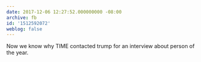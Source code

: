 ```yaml
---
date: 2017-12-06 12:27:52.000000000 -08:00
archive: fb
id: '1512592072'
weblog: false
---
```


Now we know why TIME contacted trump for an interview about person of the year.
